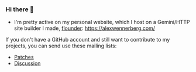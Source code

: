 ### Hi there 👋

* I'm pretty active on my personal website, which I host on a Gemini/HTTP site builder I made, [flounder](https://github.com/alexwennerberg/flounder): https://alexwennerberg.com/

If you don't have a GitHub account and still want to contribute to my projects, you can send use these mailing lists:

* [Patches](https://lists.sr.ht/~aw/patches)
* [Discussion](https://lists.sr.ht/~aw/hi)
